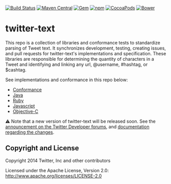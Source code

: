 [![Build Status](https://img.shields.io/travis/twitter/twitter-text/master.svg)](https://travis-ci.org/twitter/twitter-text) [![Maven Central](https://img.shields.io/maven-central/v/com.twitter/twitter-text.svg)](http://search.maven.org/#search%7Cgav%7C1%7Cg%3A%22com.twitter%22%20AND%20a%3A%22twitter-text%22) [![Gem](https://img.shields.io/gem/v/twitter-text.svg)](https://rubygems.org/gems/twitter-text) [![npm](https://img.shields.io/npm/v/twitter-text.svg)](https://www.npmjs.com/package/twitter-text) [![CocoaPods](https://img.shields.io/cocoapods/v/twitter-text.svg)](http://cocoapods.org/?q=twitter-text) [![Bower](https://img.shields.io/bower/v/twitter-text.svg)](http://bower.io/search/?q=twitter-text)

twitter-text
============

This repo is a collection of libraries and conformance tests to standardize parsing of Tweet text. It synchronizes development, testing, creating issues, and pull requests for twitter-text's implementations and specification. These libraries are responsible for determining the quantity of characters in a Tweet and identifying and linking any url, @username, #hashtag, or $cashtag. 

See implementations and conformance in this repo below:

* [Conformance](conformance)
* [Java](java)
* [Ruby](rb)
* [Javascript](js)
* [Objective-C](objc)

:warning: Note that a new version of twitter-text will be released soon. See the [announcement on the Twitter Developer forums](https://twittercommunity.com/t/updating-the-character-limit-and-the-twitter-text-library/96425/2), and [documentation regarding the changes](https://developer.twitter.com/en/docs/developer-utilities/twitter-text).


## Copyright and License

Copyright 2014 Twitter, Inc and other contributors

Licensed under the Apache License, Version 2.0: http://www.apache.org/licenses/LICENSE-2.0

